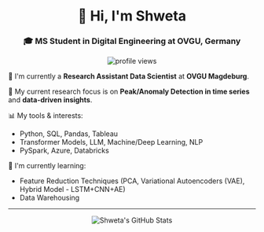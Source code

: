 
<!--
**shweta27407/shweta27407** is a ✨ _special_ ✨ repository because its `README.md` (this file) appears on your GitHub profile.

Here are some ideas to get you started:

- 🔭 I’m currently working on ...
- 🌱 I’m currently learning ...
- 👯 I’m looking to collaborate on ...
- 🤔 I’m looking for help with ...
- 💬 Ask me about ...
- 📫 How to reach me: ...
- 😄 Pronouns: ...
- ⚡ Fun fact: ...
-->

<h1 align="center">👋 Hi, I'm Shweta</h1>
<h3 align="center">🎓 MS Student in Digital Engineering at OVGU, Germany</h3>

<p align="center">
  <img src="https://komarev.com/ghpvc/?username=shweta27407&color=yellow" alt="profile views" />
</p>

🎯 I'm currently a **Research Assistant Data Scientist** at **OVGU Magdeburg**.

🔬 My current research focus is on **Peak/Anomaly Detection in time series** and **data-driven insights**.


📊 My tools & interests:
- Python, SQL, Pandas, Tableau  
- Transformer Models, LLM, Machine/Deep Learning, NLP  
- PySpark, Azure, Databricks

🌱 I'm currently learning:
- Feature Reduction Techniques (PCA, Variational Autoencoders (VAE), Hybrid Model - LSTM+CNN+AE)  
- Data Warehousing

---

<p align="center">
  <img src="https://github-readme-stats.vercel.app/api?username=shweta27407&show_icons=true&theme=radical" alt="Shweta's GitHub Stats" />
</p>
